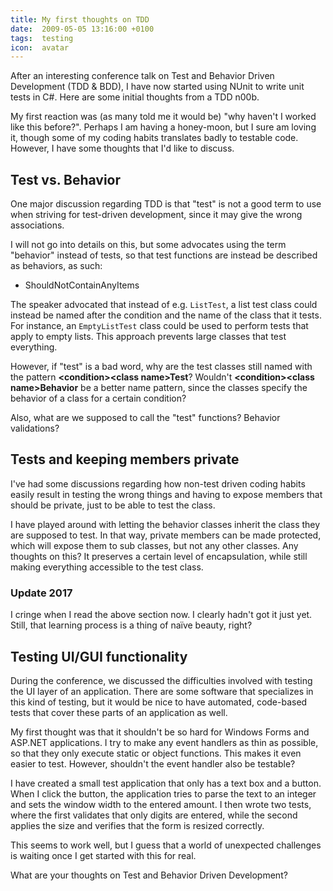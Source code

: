 ```yaml
---
title: My first thoughts on TDD
date:  2009-05-05 13:16:00 +0100
tags:  testing
icon:  avatar
---
```


After an interesting conference talk on Test and Behavior Driven Development (TDD 
& BDD), I have now started using NUnit to write unit tests in C#. Here are some
initial thoughts from a TDD n00b.

My first reaction was (as many told me it would be) "why haven't I worked like this
before?". Perhaps I am having a honey-moon, but I sure am loving it, though some of
my coding habits translates badly to testable code. However, I have some thoughts
that I'd like to discuss.


## Test vs. Behavior

One major discussion regarding TDD is that "test" is not a good term to use when
striving for test-driven development, since it may give the wrong associations.

I will not go into details on this, but some advocates using the term "behavior"
instead of tests, so that test functions are instead be described as behaviors,
as such:

* ShouldNotContainAnyItems

The speaker advocated that instead of e.g. `ListTest`, a list test class could
instead be named after the condition and the name of the class that it tests. For
instance, an `EmptyListTest` class could be used to perform tests that apply to
empty lists. This approach prevents large classes that test everything.

However, if "test" is a bad word, why are the test classes still named with the
pattern **&lt;condition&gt;&lt;class name&gt;Test**? Wouldn't **&lt;condition&gt;&lt;class name&gt;Behavior** 
be a better name pattern, since the classes specify the behavior of a class for
a certain condition?

Also, what are we supposed to call the "test" functions? Behavior validations?


## Tests and keeping members private

I've had some discussions regarding how non-test driven coding habits easily
result in testing the wrong things and having to expose members that should be
private, just to be able to test the class.

I have played around with letting the behavior classes inherit the class they are
supposed to test. In that way, private members can be made protected, which will
expose them to sub classes, but not any other classes. Any thoughts on this? It
preserves a certain level of encapsulation, while still making everything accessible
to the test class.


### Update 2017

I cringe when I read the above section now. I clearly hadn't got it just yet. Still,
that learning process is a thing of naïve beauty, right?


## Testing UI/GUI functionality

During the conference, we discussed the difficulties involved with testing the UI
layer of an application. There are some software that specializes in this kind of
testing, but it would be nice to have automated, code-based tests that cover these
parts of an application as well.

My first thought was that it shouldn't be so hard for Windows Forms and ASP.NET
applications. I try to make any event handlers as thin as possible, so that
they only execute static or object functions. This makes it even easier to test.
However, shouldn't the event handler also be testable?

I have created a small test application that only has a text box and a button.
When I click the button, the application tries to parse the text to an integer
and sets the window width to the entered amount. I then wrote two tests, where
the first validates that only digits are entered, while the second applies the
size and verifies that the form is resized correctly. 

This seems to work well, but I guess that a world of unexpected challenges is
waiting once I get started with this for real.

What are your thoughts on Test and Behavior Driven Development?



